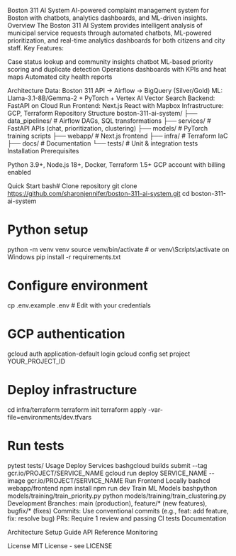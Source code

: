 Boston 311 AI System
AI-powered complaint management system for Boston with chatbots, analytics dashboards, and ML-driven insights.
Overview
The Boston 311 AI System provides intelligent analysis of municipal service requests through automated chatbots, ML-powered prioritization, and real-time analytics dashboards for both citizens and city staff.
Key Features:

Case status lookup and community insights chatbot
ML-based priority scoring and duplicate detection
Operations dashboards with KPIs and heat maps
Automated city health reports

Architecture
Data: Boston 311 API → Airflow → BigQuery (Silver/Gold)
ML: Llama-3.1-8B/Gemma-2 + PyTorch + Vertex AI Vector Search
Backend: FastAPI on Cloud Run
Frontend: Next.js React with Mapbox
Infrastructure: GCP, Terraform
Repository Structure
boston-311-ai-system/
├── data_pipelines/    # Airflow DAGs, SQL transformations
├── services/          # FastAPI APIs (chat, prioritization, clustering)
├── models/            # PyTorch training scripts
├── webapp/            # Next.js frontend
├── infra/             # Terraform IaC
├── docs/              # Documentation
└── tests/             # Unit & integration tests
Installation
Prerequisites

Python 3.9+, Node.js 18+, Docker, Terraform 1.5+
GCP account with billing enabled

Quick Start
bash# Clone repository
git clone https://github.com/sharonjennifer/boston-311-ai-system.git
cd boston-311-ai-system

# Python setup
python -m venv venv
source venv/bin/activate  # or venv\Scripts\activate on Windows
pip install -r requirements.txt

# Configure environment
cp .env.example .env  # Edit with your credentials

# GCP authentication
gcloud auth application-default login
gcloud config set project YOUR_PROJECT_ID

# Deploy infrastructure
cd infra/terraform
terraform init
terraform apply -var-file=environments/dev.tfvars

# Run tests
pytest tests/
Usage
Deploy Services
bashgcloud builds submit --tag gcr.io/PROJECT/SERVICE_NAME
gcloud run deploy SERVICE_NAME --image gcr.io/PROJECT/SERVICE_NAME
Run Frontend Locally
bashcd webapp/frontend
npm install
npm run dev
Train ML Models
bashpython models/training/train_priority.py
python models/training/train_clustering.py
Development
Branches: main (production), feature/* (new features), bugfix/* (fixes)
Commits: Use conventional commits (e.g., feat: add feature, fix: resolve bug)
PRs: Require 1 review and passing CI tests
Documentation

Architecture
Setup Guide
API Reference
Monitoring

License
MIT License - see LICENSE
